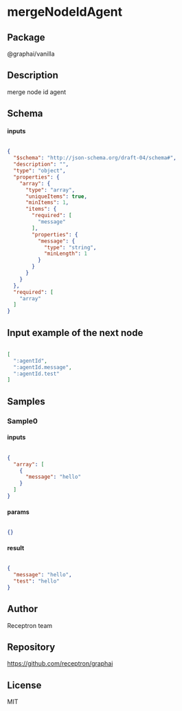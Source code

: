# mergeNodeIdAgent

## Package
@graphai/vanilla

## Description

merge node id agent

## Schema

#### inputs

```json

{
  "$schema": "http://json-schema.org/draft-04/schema#",
  "description": "",
  "type": "object",
  "properties": {
    "array": {
      "type": "array",
      "uniqueItems": true,
      "minItems": 1,
      "items": {
        "required": [
          "message"
        ],
        "properties": {
          "message": {
            "type": "string",
            "minLength": 1
          }
        }
      }
    }
  },
  "required": [
    "array"
  ]
}

````

## Input example of the next node

```json

[
  ":agentId",
  ":agentId.message",
  ":agentId.test"
]

````

## Samples

### Sample0

#### inputs

```json

{
  "array": [
    {
      "message": "hello"
    }
  ]
}

````

#### params

```json

{}

````

#### result

```json

{
  "message": "hello",
  "test": "hello"
}

````

## Author

Receptron team

## Repository

https://github.com/receptron/graphai

## License

MIT

